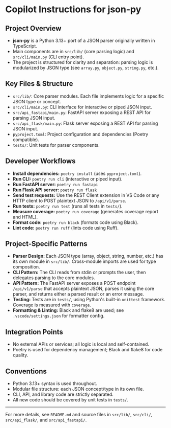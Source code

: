 # Copilot Instructions for json-py

## Project Overview

- **json-py** is a Python 3.13+ port of a JSON parser originally written in TypeScript.
- Main components are in `src/lib/` (core parsing logic) and `src/cli/main.py` (CLI entry point).
- The project is structured for clarity and separation: parsing logic is modularized by JSON type (see `array.py`, `object.py`, `string.py`, etc.).

## Key Files & Structure

- `src/lib/`: Core parser modules. Each file implements logic for a specific JSON type or concept.
- `src/cli/main.py`: CLI interface for interactive or piped JSON input.
- `src/api_fastapi/main.py`: FastAPI server exposing a REST API for parsing JSON input.
- `src/api_flask/main.py`: Flask server exposing a REST API for parsing JSON input.
- `pyproject.toml`: Project configuration and dependencies (Poetry compatible).
- `tests/`: Unit tests for parser components.

## Developer Workflows

- **Install dependencies:** `poetry install` (uses `pyproject.toml`).
- **Run CLI:** `poetry run cli` (interactive or piped input).
- **Run FastAPI server:** `poetry run fastapi`
- **Run Flask API server:** `poetry run flask`
- **Send test requests:** Use the REST Client extension in VS Code or any HTTP client to POST plaintext JSON to `/api/v1/parse`.
- **Run tests:** `poetry run test` (runs all tests in `tests/`).
- **Measure coverage:** `poetry run coverage` (generates coverage report and HTML).
- **Format code:** `poetry run black` (formats code using Black).
- **Lint code:** `poetry run ruff` (lints code using Ruff).

## Project-Specific Patterns

- **Parser Design:** Each JSON type (array, object, string, number, etc.) has its own module in `src/lib/`. Cross-module imports are used for type composition.
- **CLI Pattern:** The CLI reads from stdin or prompts the user, then delegates parsing to the core modules.
- **API Pattern:** The FastAPI server exposes a POST endpoint `/api/v1/parse` that accepts plaintext JSON, parses it using the core parser, and returns either a parsed result or an error message.
- **Testing:** Tests are in `tests/`, using Python's built-in `unittest` framework. Coverage is measured with `coverage`.
- **Formatting & Linting:** Black and flake8 are used; see `.vscode/settings.json` for formatter config.

## Integration Points

- No external APIs or services; all logic is local and self-contained.
- Poetry is used for dependency management; Black and flake8 for code quality.

## Conventions

- Python 3.13+ syntax is used throughout.
- Modular file structure: each JSON concept/type in its own file.
- CLI, API, and library code are strictly separated.
- All new code should be covered by unit tests in `tests/`.

---

For more details, see `README.md` and source files in `src/lib/`, `src/cli/`, `src/api_flask/`, and `src/api_fastapi/`.
